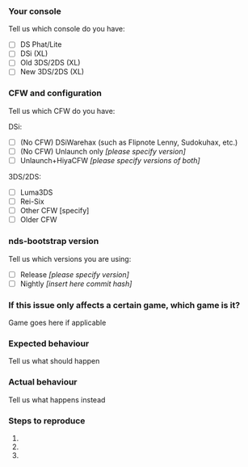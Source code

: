 <!---
##### THIS IS THE ISSUE TRACKER FOR nds-bootstrap.
###### Keep in mind that nds-bootstrap is what loads the games from SD. If the issue is related to the frontend, open the issue here instead: (https://github.com/RocketRobz/TWiLightMenu/issues)
###### Issues that don't attach any log file or any reproducible method will be closed.
###### If you want to create a request, please delete all text after this message.
###### Issues about asking for support for piracy will be closed.
-->
### Your console

Tell us which console do you have:

- [ ]  DS Phat/Lite
- [ ]  DSi (XL)
- [ ]  Old 3DS/2DS (XL)
- [ ]  New 3DS/2DS (XL)

### CFW and configuration

Tell us which CFW do you have:

DSi:

- [ ]  (No CFW) DSiWarehax (such as Flipnote Lenny, Sudokuhax, etc.)
- [ ]  (No CFW) Unlaunch only _[please specify version]_
- [ ]  Unlaunch+HiyaCFW _[please specify versions of both]_

3DS/2DS:

- [ ]  Luma3DS
- [ ]  Rei-Six
- [ ]  Other CFW [specify]
- [ ]  Older CFW

### nds-bootstrap version

Tell us which versions you are using:

- [ ]  Release _[please specify version]_
- [ ]  Nightly _[insert here commit hash]_

### If this issue only affects a certain game, which game is it?

Game goes here if applicable

### Expected behaviour

Tell us what should happen

### Actual behaviour

Tell us what happens instead

### Steps to reproduce

1.
2.
3.

